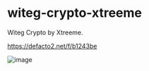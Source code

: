 # witeg-crypto-xtreeme
Witeg Crypto by Xtreeme.

https://defacto2.net/f/b1243be

![image](https://user-images.githubusercontent.com/513842/211173187-ba099f62-b46b-4eb1-9747-072132329863.png)
